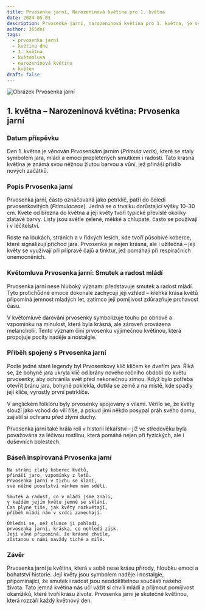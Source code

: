 ```yaml
---
title: Prvosenka jarní, Narozeninová květina pro 1. května
date: 2024-05-01
description: Prvosenka jarní, narozeninová květina pro 1. května, je symbolem Smutek a radost mládí. Objevte její jedinečný význam, fascinující příběhy a poezii, která oslavuje její krásu.
author: 365dní
tags:
  - prvosenka jarní
  - květina dne
  - 1. května
  - květomluva
  - narozeninová květina
  - květen
draft: false
---
```


![Obrázek Prvosenka jarní](https://cdn.pixabay.com/photo/2020/03/23/13/33/cowslip-4960878_640.jpg#center)


## 1. května – Narozeninová květina: Prvosenka jarní

### Datum příspěvku

Den 1. května je věnován Prvosenkám jarním (_Primula veris_), které se staly symbolem jara, mládí a emocí propletených smutkem i radostí. Tato krásná květina je známá svou něžnou žlutou barvou a vůní, jež přináší příslib nových začátků.

### Popis Prvosenka jarní

Prvosenka jarní, často označovaná jako petrklíč, patří do čeledi prvosenkovitých (_Primulaceae_). Jedná se o trvalku dorůstající výšky 10–30 cm. Kvete od března do května a její květy tvoří typické převislé okolíky zlatavé barvy. Listy jsou světle zelené, měkké a chlupaté, často se používají i v léčitelství.

Roste na loukách, stráních a v řídkých lesích, kde tvoří působivé koberce, které signalizují příchod jara. Prvosenka je nejen krásná, ale i užitečná – její květy se využívají při přípravě čajů a tinktur, jež pomáhají při respiračních onemocněních.

### Květomluva Prvosenka jarní: Smutek a radost mládí

Prvosenka jarní nese hluboký význam: představuje smutek a radost mládí. Tyto protichůdné emoce dokonale zachycují její vzhled – křehká krása květů připomíná jemnost mladých let, zatímco její pomíjivost zdůrazňuje prchavost času.

V květomluvě darování prvosenky symbolizuje touhu po obnově a vzpomínku na minulost, která byla krásná, ale zároveň provázena melancholií. Tento význam činí prvosenku výjimečnou květinou, která propojuje pocity naděje a nostalgie.

### Příběh spojený s Prvosenka jarní

Podle jedné staré legendy byl Prvosenkový klíč klíčem ke dveřím jara. Říká se, že bohyně jara ukryla klíč od brány nového ročního období do květu prvosenky, aby ochránila svět před nekonečnou zimou. Když bylo potřeba otevřít bránu jara, bohyně poklekla, dotkla se země a na místě, kde spadly její klíče, vyrostly první petrklíče.

V anglickém folklóru byly prvosenky spojovány s vílami. Věřilo se, že květy slouží jako vchod do vílí říše, a pokud jimi někdo posypal práh svého domu, zajistil si ochranu před zlými duchy.

Prvosenka jarní také hrála roli v historii lékařství – již ve středověku byla považována za léčivou rostlinu, která pomáhá nejen při fyzických, ale i duševních bolestech.

### Báseň inspirovaná Prvosenka jarní

```
Na stráni zlatý koberec květů,  
přináší jaro, vzpomínky z letů.  
Prvosenka jarní v tichu se klaní,  
své něžné poselství vánkem nám sdělí.  

Smutek a radost, co v mládí jsme znali,  
v každém jejím květu jemně se sklání.  
Čas plyne tiše, jak květy rozkvétají,  
příběh mládí nám v srdci zanechají.  

Ohledni se, než slunce ji pohladí,  
prvosenka jarní, kráska, co nehledá zisk.  
Její vůně připomíná, že krásné chvíle,  
zůstanou s námi navždy tiché a milé.  
```

### Závěr

Prvosenka jarní je květina, která v sobě nese krásu přírody, hloubku emocí a bohatství historie. Její květy jsou symbolem naděje i nostalgie, připomínající, že smutek i radost jsou neoddělitelnou součástí našeho života. Tato jemná květina nás učí vážit si chvílí mládí a přijmout pomíjivost okamžiků, které tvoří krásu života. Prvosenka jarní je skutečně květinou, která rozzáří každý květnový den.